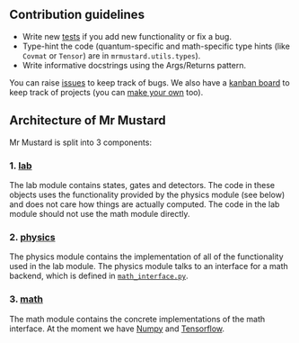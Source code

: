 ## Contribution guidelines

- Write new [tests](https://github.com/XanaduAI/MrMustard/tree/main/tests) if you add new functionality or fix a bug.
- Type-hint the code (quantum-specific and math-specific type hints (like `Covmat` or `Tensor`) are in `mrmustard.utils.types`).
- Write informative docstrings using the Args/Returns pattern.

You can raise [issues](https://github.com/XanaduAI/MrMustard/issues) to keep track of bugs. We also have a [kanban board](https://github.com/XanaduAI/MrMustard/projects/1) to keep track of projects (you can [make your own](https://github.com/XanaduAI/MrMustard/projects) too).
## Architecture of Mr Mustard
Mr Mustard is split into 3 components:

### 1. [lab](https://github.com/XanaduAI/MrMustard/blob/main/mrmustard/lab)
The lab module contains states, gates and detectors. The code in these objects uses the functionality provided by the physics module (see below) and does not care how things are actually computed. The code in the lab module should not use the math module directly.

### 2. [physics](https://github.com/XanaduAI/MrMustard/blob/main/mrmustard/physics)
The physics module contains the implementation of all of the functionality used in the lab module. The physics module talks to an interface for a math backend, which is defined in [`math_interface.py`](https://github.com/XanaduAI/MrMustard/blob/main/mrmustard/physics/math_interface.py).

### 3. [math](https://github.com/XanaduAI/MrMustard/blob/main/mrmustard/math)
The math module contains the concrete implementations of the math interface. At the moment we have [Numpy](https://github.com/XanaduAI/MrMustard/blob/main/mrmustard/math/backend_numpy.py) and [Tensorflow](https://github.com/XanaduAI/MrMustard/blob/main/mrmustard/math/backend_tensorflow.py).
